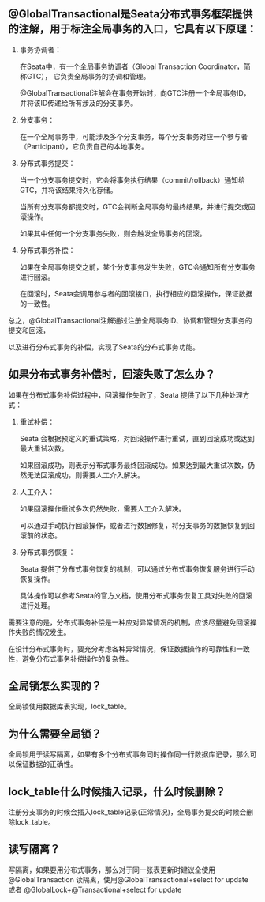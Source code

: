 @GlobalTransactional是Seata分布式事务框架提供的注解，用于标注全局事务的入口，它具有以下原理：
---

1. 事务协调者：
        
   在Seata中，有一个全局事务协调者（Global Transaction Coordinator，简称GTC）， 它负责全局事务的协调和管理。

   @GlobalTransactional注解会在事务开始时，向GTC注册一个全局事务ID，并将该ID传递给所有涉及的分支事务。

2. 分支事务：
   
    在一个全局事务中，可能涉及多个分支事务，每个分支事务对应一个参与者（Participant），它负责自己的本地事务。

3. 分布式事务提交：

    当一个分支事务提交时，它会将事务执行结果（commit/rollback）通知给GTC，并将该结果持久化存储。

    当所有分支事务都提交时，GTC会判断全局事务的最终结果，并进行提交或回滚操作。

    如果其中任何一个分支事务失败，则会触发全局事务的回滚。

4. 分布式事务补偿：

    如果在全局事务提交之前，某个分支事务发生失败，GTC会通知所有分支事务进行回滚。

    在回滚时，Seata会调用参与者的回滚接口，执行相应的回滚操作，保证数据的一致性。

总之，@GlobalTransactional注解通过注册全局事务ID、协调和管理分支事务的提交和回滚，

以及进行分布式事务的补偿，实现了Seata的分布式事务功能。

如果分布式事务补偿时，回滚失败了怎么办？
---

如果在分布式事务补偿过程中，回滚操作失败了，Seata 提供了以下几种处理方式：

1. 重试补偿：

    Seata 会根据预定义的重试策略，对回滚操作进行重试，直到回滚成功或达到最大重试次数。

    如果回滚成功，则表示分布式事务最终回滚成功。如果达到最大重试次数，仍然无法回滚成功，则需要人工介入解决。

2. 人工介入：

    如果回滚操作重试多次仍然失败，需要人工介入解决。

    可以通过手动执行回滚操作，或者进行数据修复，将分支事务的数据恢复到回滚前的状态。

3. 分布式事务恢复：

    Seata 提供了分布式事务恢复的机制，可以通过分布式事务恢复服务进行手动恢复操作。

    具体操作可以参考Seata的官方文档，使用分布式事务恢复工具对失败的回滚进行处理。

需要注意的是，分布式事务补偿是一种应对异常情况的机制，应该尽量避免回滚操作失败的情况发生。

在设计分布式事务时，要充分考虑各种异常情况，保证数据操作的可靠性和一致性，避免分布式事务补偿操作的复杂性。


全局锁怎么实现的？
---
全局锁使用数据库表实现，lock_table。

为什么需要全局锁？
---
全局锁用于读写隔离，如果有多个分布式事务同时操作同一行数据库记录，那么可以保证数据的正确性。

lock_table什么时候插入记录，什么时候删除？
---
注册分支事务的时候会插入lock_table记录(正常情况)，全局事务提交的时候会删除lock_table。

读写隔离？
---

写隔离，如果要用分布式事务，那么对于同一张表更新时建议全使用@GlobalTransaction
读隔离，使用@GlobalTransactional+select for update 或者 @GlobalLock+@Transactional+select for update